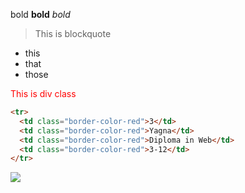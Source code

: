 <!-- # Heading1
## headin 2
### heading 3 -->

bold
**bold**
_bold_

> This is blockquote

- this
- that
- those
<div class="div-div">This is div class</div>

```html
<tr>
  <td class="border-color-red">3</td>
  <td class="border-color-red">Yagna</td>
  <td class="border-color-red">Diploma in Web</td>
  <td class="border-color-red">3-12</td>
</tr>
```

<img src="https://images.pexels.com/photos/11107635/pexels-photo-11107635.jpeg?auto=compress&cs=tinysrgb&w=1260&h=750&dpr=1" >

<style>
    .div-div{
        color:red
    }
</style>
